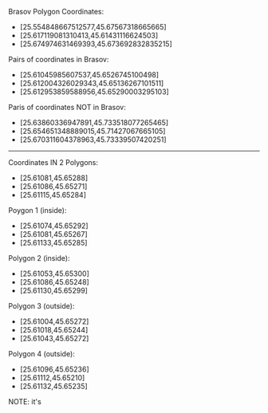  Brasov Polygon Coordinates: 
  * [25.554848667512577,45.67567318665665]
  * [25.617119081310413,45.61431116624503]
  * [25.674974631469393,45.673692832835215]
  

Pairs of coordinates in Brasov:
  * [25.61045985607537,45.6526745100498]
  * [25.612004326029343,45.65136267101511]
  * [25.612953859588956,45.65290003295103]

Paris of coordinates NOT in Brasov:
  * [25.63860336947891,45.733518077265465]
  * [25.654651348889015,45.71427067665105]
  * [25.670311604378963,45.73339507420251]


-----

Coordinates IN 2 Polygons:
* [25.61081,45.65288]
* [25.61086,45.65271]
* [25.61115,45.65284]

Poygon 1 (inside):
* [25.61074,45.65292]
* [25.61081,45.65267]
* [25.61133,45.65285]

Polygon 2 (inside):
* [25.61053,45.65300]
* [25.61086,45.65248]
* [25.61130,45.65299]

Polygon 3 (outside):
* [25.61004,45.65272]
* [25.61018,45.65244]
* [25.61043,45.65272]

Polygon 4 (outside):
* [25.61096,45.65236]
* [25.61112,45.65210]
* [25.61132,45.65235]


NOTE: it's 